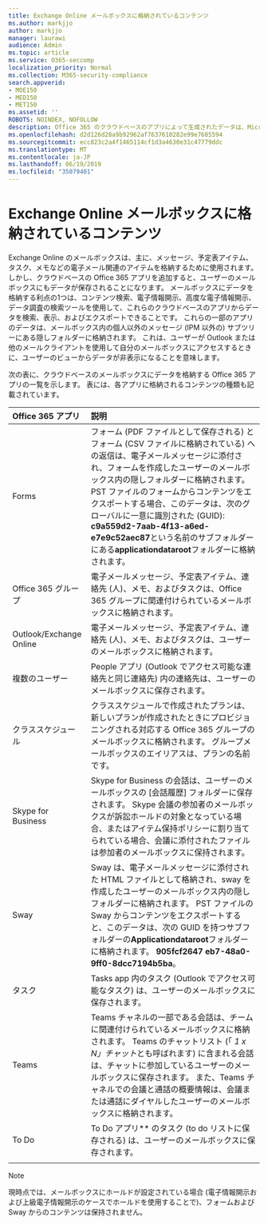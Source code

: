 ```yaml
---
title: Exchange Online メールボックスに格納されているコンテンツ
ms.author: markjjo
author: markjjo
manager: laurawi
audience: Admin
ms.topic: article
ms.service: O365-seccomp
localization_priority: Normal
ms.collection: M365-security-compliance
search.appverid:
- MOE150
- MED150
- MET150
ms.assetid: ''
ROBOTS: NOINDEX, NOFOLLOW
description: Office 365 のクラウドベースのアプリによって生成されたデータは、Microsoft クラウド内のユーザーの Exchange Online メールボックスに格納されます。
ms.openlocfilehash: d2d126d28a9b92962af7637610282e99e7685594
ms.sourcegitcommit: ecc823c2a4f1465114cf1d3a4630e31c47779ddc
ms.translationtype: MT
ms.contentlocale: ja-JP
ms.lasthandoff: 06/19/2019
ms.locfileid: "35079401"
---
```

# <a name="content-stored-in-exchange-online-mailboxes"></a>Exchange Online メールボックスに格納されているコンテンツ

Exchange Online のメールボックスは、主に、メッセージ、予定表アイテム、タスク、メモなどの電子メール関連のアイテムを格納するために使用されます。 しかし、クラウドベースの Office 365 アプリを追加すると、ユーザーのメールボックスにもデータが保存されることになります。 メールボックスにデータを格納する利点の1つは、コンテンツ検索、電子情報開示、高度な電子情報開示、データ調査の検索ツールを使用して、これらのクラウドベースのアプリからデータを検索、表示、およびエクスポートできることです。 これらの一部のアプリのデータは、メールボックス内の個人以外のメッセージ (IPM 以外の) サブツリーにある隠しフォルダーに格納されます。 これは、ユーザーが Outlook または他のメールクライアントを使用して自分のメールボックスにアクセスするときに、ユーザーのビューからデータが非表示になることを意味します。

次の表に、クラウドベースのメールボックスにデータを格納する Office 365 アプリの一覧を示します。 表には、各アプリに格納されるコンテンツの種類も記載されています。

|Office 365 アプリ  |説明  |
|:---------|:---------|
|Forms     <br/> |フォーム (PDF ファイルとして保存される) とフォーム (CSV ファイルに格納されている) への返信は、電子メールメッセージに添付され、フォームを作成したユーザーのメールボックス内の隠しフォルダーに格納されます。 PST ファイルのフォームからコンテンツをエクスポートする場合、このデータは、次のグローバルに一意に識別された (GUID): **c9a559d2-7aab-4f13-a6ed-e7e9c52aec87**という名前のサブフォルダーにある**applicationdataroot**フォルダーに格納されます。        <br/> |
|Office 365 グループ    <br/>|  電子メールメッセージ、予定表アイテム、連絡先 (人)、メモ、およびタスクは、Office 365 グループに関連付けられているメールボックスに格納されます。       <br/> |
|Outlook/Exchange Online<br/>|  電子メールメッセージ、予定表アイテム、連絡先 (人)、メモ、およびタスクは、ユーザーのメールボックスに格納されます。       <br/> |
|複数のユーザー    <br/> |  People アプリ (Outlook でアクセス可能な連絡先と同じ連絡先) 内の連絡先は、ユーザーのメールボックスに保存されます。      <br/> |
|クラススケジュール     <br/> |   クラススケジュールで作成されたプランは、新しいプランが作成されたときにプロビジョニングされる対応する Office 365 グループのメールボックスに格納されます。 グループメールボックスのエイリアスは、プランの名前です。      <br/> |
|Skype for Business    <br/>  | Skype for Business の会話は、ユーザーのメールボックスの [会話履歴] フォルダーに保存されます。 Skype 会議の参加者のメールボックスが訴訟ホールドの対象となっている場合、またはアイテム保持ポリシーに割り当てられている場合、会議に添付されたファイルは参加者のメールボックスに保持されます。         <br/> |
|Sway     <br/> |  Sway は、電子メールメッセージに添付された HTML ファイルとして格納され、sway を作成したユーザーのメールボックス内の隠しフォルダーに格納されます。 PST ファイルの Sway からコンテンツをエクスポートすると、このデータは、次の GUID を持つサブフォルダーの**Applicationdataroot**フォルダーに格納されます。 **905fcf2647 eb7-48a0-9ff0-8dcc7194b5ba**。       <br/> |
|タスク    <br/> |  Tasks app 内のタスク (Outlook でアクセス可能なタスク) は、ユーザーのメールボックスに保存されます。       <br/> |
|Teams    <br/>  |Teams チャネルの一部である会話は、チームに関連付けられているメールボックスに格納されます。 Teams のチャットリスト (「 *1 x N」チャット*とも呼ばれます) に含まれる会話は、チャットに参加しているユーザーのメールボックスに保存されます。 また、Teams チャネルでの会議と通話の概要情報は、会議または通話にダイヤルしたユーザーのメールボックスに格納されます。 <br/> | 
|To Do  <br/> | To Do アプリ** のタスク (to do リストに保存される) は、ユーザーのメールボックスに保存されます。        <br/> |
||||

> [!NOTE]
> 現時点では、メールボックスにホールドが設定されている場合 (電子情報開示および上級電子情報開示のケースでホールドを使用することで)、フォームおよび Sway からのコンテンツは保持されません。 